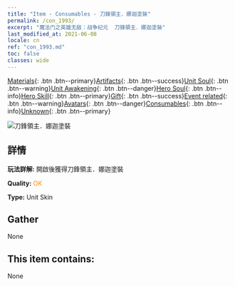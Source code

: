 ```yaml
---
title: "Item - Consumables - 刀鋒領主．娜迦塗裝"
permalink: /con_1993/
excerpt: "魔法门之英雄无敌：战争纪元  刀鋒領主．娜迦塗裝"
last_modified_at: 2021-06-08
locale: cn
ref: "con_1993.md"
toc: false
classes: wide
---
```

 [Materials](/ItemsCN/){: .btn .btn--primary}[Artifacts](/ItemsCN/Artifacts/){: .btn .btn--success}[Unit Soul](/ItemsCN/UnitSoul/){: .btn .btn--warning}[Unit Awakening](/ItemsCN/UnitAwakening/){: .btn .btn--danger}[Hero Soul](/ItemsCN/HeroSoul/){: .btn .btn--info}[Hero Skill](/ItemsCN/HeroSkill/){: .btn .btn--primary}[Gift](/ItemsCN/Gift/){: .btn .btn--success}[Event related](/ItemsCN/Events/){: .btn .btn--warning}[Avatars](/ItemsCN/Avatars/){: .btn .btn--danger}[Consumables](/ItemsCN/Consumables/){: .btn .btn--info}[Unknown](/ItemsCN/Unknown/){: .btn .btn--primary}

 ![刀鋒領主．娜迦塗裝](/images/u/ti_najia.jpg)

## 詳情
 **玩法詳解:** 開啟後獲得刀鋒領主．娜迦塗裝

 **Quality:** <span style="color: #FF8C00">OK</span>

 **Type:** Unit Skin

## Gather

  None

## This item contains:

  None

